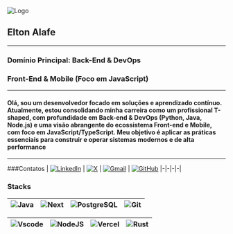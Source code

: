 

![Logo]()


## Elton Alafe
---
### Domínio Principal: Back-End & DevOps  

### Front-End & Mobile (Foco em JavaScript)
---
#### Olá, sou um desenvolvedor focado em soluções e aprendizado contínuo. Atualmente, estou consolidando minha carreira como um profissional T-shaped, com profundidade em Back-end & DevOps (Python, Java, Node.js) e uma visão abrangente do ecossistema Front-end e Mobile, com foco em JavaScript/TypeScript. Meu objetivo é aplicar as práticas essenciais para construir e operar sistemas modernos e de alta performance
---
###Contatos
| [![LinkedIn](https://img.shields.io/badge/LinkedIn-0077B5?style=for-the-badge&logo=linkedin&logoColor=white)](https://www.linkedin.com/in/elton-alafe-7310891a6) | [![X](https://img.shields.io/badge/X-000?style=for-the-badge&logo=x)](https://twitter.com/EltonAlafe) | [![Gmail](https://img.shields.io/badge/Gmail-333333?style=for-the-badge&logo=gmail&logoColor=red)](mailto:eltonalafe@gmail.com) | [![GitHub](https://img.shields.io/badge/GitHub-100000?style=for-the-badge&logo=github&logoColor=white)](https://github.com/eltonalafe)
|-|-|-|-|

### Stacks

| ![Java](https://img.shields.io/badge/java-%23ED8B00.svg?style=for-the-badge&logo=openjdk&logoColor=white) |  ![Next](https://img.shields.io/badge/Next-black?style=for-the-badge&logo=next.js&logoColor=white) | ![PostgreSQL](https://img.shields.io/badge/PostgreSQL-000?style=for-the-badge&logo=postgresql) | ![Git](https://img.shields.io/badge/GIT-E44C30?style=for-the-badge&logo=git&logoColor=white) |
|-|-|-|-|

| ![Vscode](https://img.shields.io/badge/Vscode-007ACC?style=for-the-badge&logo=visual-studio-code&logoColor=white) | ![NodeJS](https://img.shields.io/badge/node.js-6DA55F?style=for-the-badge&logo=node.js&logoColor=white) | ![Vercel](https://img.shields.io/badge/vercel-%23000000.svg?style=for-the-badge&logo=vercel&logoColor=white) | ![Rust](https://img.shields.io/badge/rust-%23000000.svg?style=for-the-badge&logo=rust&logoColor=white) |
|-|-|-|-|
